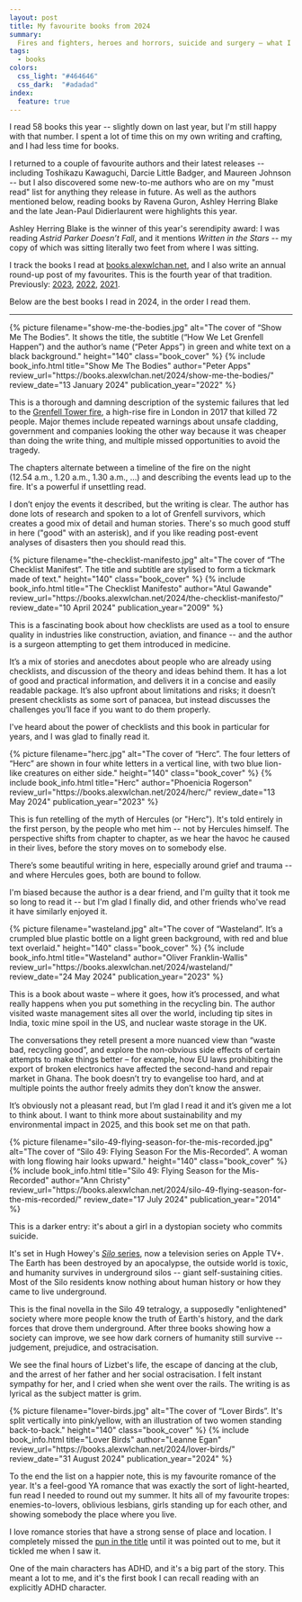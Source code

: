 ```yaml
---
layout: post
title: My favourite books from 2024
summary:
  Fires and fighters, heroes and horrors, suicide and surgery – what I enjoyed reading this year.
tags:
  - books
colors:
  css_light: "#464646"
  css_dark:  "#adadad"
index:
  feature: true
---
```

<style type="x-text/scss">
  @import "posts/_end_of_year_books";
</style>

I read 58 books this year -- slightly down on last year, but I'm still happy with that number.
I spent a lot of time this on my own writing and crafting, and I had less time for books.

I returned to a couple of favourite authors and their latest releases -- including Toshikazu Kawaguchi, Darcie Little Badger, and Maureen Johnson -- but I also discovered some new-to-me authors who are on my "must read" list for anything they release in future.
As well as the authors mentioned below, reading books by Ravena Guron, Ashley Herring Blake and the late Jean-Paul Didierlaurent were highlights this year.

Ashley Herring Blake is the winner of this year's serendipity award: I was reading *Astrid Parker Doesn’t Fall*, and it mentions *Written in the Stars* -- my copy of which was sitting literally two feet from where I was sitting.

I track the books I read at [books.alexwlchan.net], and I also write an annual round-up post of my favourites.
This is the fourth year of that tradition.
Previously: [2023](/2023/2023-in-reading/), [2022](/2022/2022-in-reading/), [2021](/2021/2021-in-reading/).

Below are the best books I read in 2024, in the order I read them.

[books.alexwlchan.net]: https://books.alexwlchan.net

---

<div
  class="book_review"
  style="
    --book-color-lt: #24bd4b;
    --book-color-dk: #24bd4b;
  ">
  {%
    picture
    filename="show-me-the-bodies.jpg"
    alt="The cover of “Show Me The Bodies”. It shows the title, the subtitle (“How We Let Grenfell Happen”) and the author’s name (“Peter Apps”) in green and white text on a black background."
    height="140"
    class="book_cover"
  %}
  {%
    include book_info.html
    title="Show Me The Bodies"
    author="Peter Apps"
    review_url="https://books.alexwlchan.net/2024/show-me-the-bodies/"
    review_date="13 January 2024"
    publication_year="2022"
  %}
</div>

This is a thorough and damning description of the systemic failures that led to the [Grenfell Tower fire](https://en.wikipedia.org/wiki/Grenfell_Tower_fire), a high-rise fire in London in 2017 that killed 72 people.
Major themes include repeated warnings about unsafe cladding, government and companies looking the other way because it was cheaper than doing the write thing, and multiple missed opportunities to avoid the tragedy.

The chapters alternate between a timeline of the fire on the night (12.54&nbsp;a.m., 1.20&nbsp;a.m., 1.30&nbsp;a.m., …) and describing the events lead up to the fire.
It's a powerful if unsettling read.

I don’t enjoy the events it described, but the writing is clear.
The author has done lots of research and spoken to a lot of Grenfell survivors, which creates a good mix of detail and human stories.
There's so much good stuff in here ("good" with an asterisk), and if you like reading post-event analyses of disasters then you should read this.

<div
  class="book_review"
  style="
    --book-color-lt: #d10e15;
    --book-color-dk: #ecddc7;
  ">
  {%
    picture
    filename="the-checklist-manifesto.jpg"
    alt="The cover of “The Checklist Manifest”. The title and subtitle are stylised to form a tickmark made of text."
    height="140"
    class="book_cover"
  %}
  {%
    include book_info.html
    title="The Checklist Manifesto"
    author="Atul Gawande"
    review_url="https://books.alexwlchan.net/2024/the-checklist-manifesto/"
    review_date="10 April 2024"
    publication_year="2009"
  %}
</div>

This is a fascinating book about how checklists are used as a tool to ensure quality in industries like construction, aviation, and finance -- and the author is a surgeon attempting to get them introduced in medicine.

It’s a mix of stories and anecdotes about people who are already using checklists, and discussion of the theory and ideas behind them.
It has a lot of good and practical information, and delivers it in a concise and easily readable package.
It’s also upfront about limitations and risks; it doesn’t present checklists as some sort of panacea, but instead discusses the challenges you’ll face if you want to do them properly.

I've heard about the power of checklists and this book in particular for years, and I was glad to finally read it.

<div
  class="book_review"
  style="
    --book-color-lt: #2f8abc;
    --book-color-dk: #d3e9e7;
  ">
  {%
    picture
    filename="herc.jpg"
    alt="The cover of “Herc”. The four letters of “Herc” are shown in four white letters in a vertical line, with two blue lion-like creatures on either side."
    height="140"
    class="book_cover"
  %}
  {%
    include book_info.html
    title="Herc"
    author="Phoenicia Rogerson"
    review_url="https://books.alexwlchan.net/2024/herc/"
    review_date="13 May 2024"
    publication_year="2023"
  %}
</div>

This is fun retelling of the myth of Hercules (or "Herc").
It's told entirely in the first person, by the people who met him -- not by Hercules himself.
The perspective shifts from chapter to chapter, as we hear the havoc he caused in their lives, before the story moves on to somebody else.

There’s some beautiful writing in here, especially around grief and trauma -- and where Hercules goes, both are bound to follow.

I'm biased because the author is a dear friend, and I'm guilty that it took me so long to read it -- but I'm glad I finally did, and other friends who've read it have similarly enjoyed it.

<div
  class="book_review"
  style="
    --book-color-lt: #214252;
    --book-color-dk: #e4f0d1;
  ">
  {%
    picture
    filename="wasteland.jpg"
    alt="The cover of “Wasteland”. It’s a crumpled blue plastic bottle on a light green background, with red and blue text overlaid."
    height="140"
    class="book_cover"
  %}
  {%
    include book_info.html
    title="Wasteland"
    author="Oliver Franklin-Wallis"
    review_url="https://books.alexwlchan.net/2024/wasteland/"
    review_date="24 May 2024"
    publication_year="2023"
  %}
</div>

This is a book about waste – where it goes, how it’s processed, and what really happens when you put something in the recycling bin. The author visited waste management sites all over the world, including tip sites in India, toxic mine spoil in the US, and nuclear waste storage in the UK.

The conversations they retell present a more nuanced view than “waste bad, recycling good”, and explore the non-obvious side effects of certain attempts to make things better – for example, how EU laws prohibiting the export of broken electronics have affected the second-hand and repair market in Ghana. The book doesn’t try to evangelise too hard, and at multiple points the author freely admits they don’t know the answer.

It’s obviously not a pleasant read, but I’m glad I read it and it’s given me a lot to think about.
I want to think more about sustainability and my environmental impact in 2025, and this book set me on that path.

<div
  class="book_review"
  style="
    --book-color-lt: #c92529;
    --book-color-dk: #dcd9d7;
  ">
  {%
    picture
    filename="silo-49-flying-season-for-the-mis-recorded.jpg"
    alt="The cover of “Silo 49: Flying Season For the Mis-Recorded”. A woman with long flowing hair looks upward."
    height="140"
    class="book_cover"
  %}
  {%
    include book_info.html
    title="Silo 49: Flying Season for the Mis-Recorded"
    author="Ann Christy"
    review_url="https://books.alexwlchan.net/2024/silo-49-flying-season-for-the-mis-recorded/"
    review_date="17 July 2024"
    publication_year="2014"
  %}
</div>

This is a darker entry: it's about a girl in a dystopian society who commits suicide.

It's set in Hugh Howey's [*Silo* series](https://en.wikipedia.org/wiki/Silo_(series)), now a television series on Apple TV+.
The Earth has been destroyed by an apocalypse, the outside world is toxic, and humanity survives in underground silos -- giant self-sustaining cities.
Most of the Silo residents know nothing about human history or how they came to live underground.

This is the final novella in the Silo 49 tetralogy, a supposedly "enlightened" society where more people know the truth of Earth's history, and the dark forces that drove them underground.
After three books showing how a society can improve, we see how dark corners of humanity still survive -- judgement, prejudice, and ostracisation.

We see the final hours of Lizbet's life, the escape of dancing at the club, and the arrest of her father and her social ostracisation.
I felt instant sympathy for her, and I cried when she went over the rails.
The writing is as lyrical as the subject matter is grim.

<div
  class="book_review"
  style="
    --book-color-lt: #ea6da6;
    --book-color-dk: #f7d51a;
  ">
  {%
    picture
    filename="lover-birds.jpg"
    alt="The cover of “Lover Birds”. It's split vertically into pink/yellow, with an illustration of two women standing back-to-back."
    height="140"
    class="book_cover"
  %}
  {%
    include book_info.html
    title="Lover Birds"
    author="Leanne Egan"
    review_url="https://books.alexwlchan.net/2024/lover-birds/"
    review_date="31 August 2024"
    publication_year="2024"
  %}
</div>

To the end the list on a happier note, this is my favourite romance of the year.
It's a feel-good YA romance that was exactly the sort of light-hearted, fun read I needed to round out my summer.
It hits all of my favourite tropes: enemies-to-lovers, oblivious lesbians, girls standing up for each other, and showing somebody the place where you live.

I love romance stories that have a strong sense of place and location.
I completely missed the [pun in the title](https://en.wikipedia.org/wiki/Liver_bird) until it was pointed out to me, but it tickled me when I saw it.

One of the main characters has ADHD, and it's a big part of the story.
This meant a lot to me, and it's the first book I can recall reading with an explicitly ADHD character.
